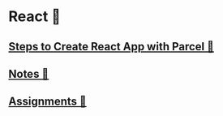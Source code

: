 # React 🚀
## [Steps to Create React App with Parcel 🚀](https://github.com/vaibhav1281/Namaste-React/blob/main/React-Day-2/Notes/README.md)
## [Notes 📝](https://github.com/vaibhav1281/Namaste-React/blob/main/Notes/README.md)
## [Assignments 📔](https://github.com/vaibhav1281/Namaste-React/blob/main/React-Day-1/README.md)



